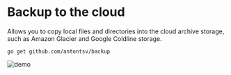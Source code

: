 Backup to the cloud
===================

Allows you to copy local files and directories into the cloud archive storage, such as Amazon Glacier and Google Coldline storage.

`go get github.com/antontsv/backup`

![demo](https://user-images.githubusercontent.com/2007057/32670265-1c5a2b70-c5f8-11e7-933e-0a71c30090b9.gif)
